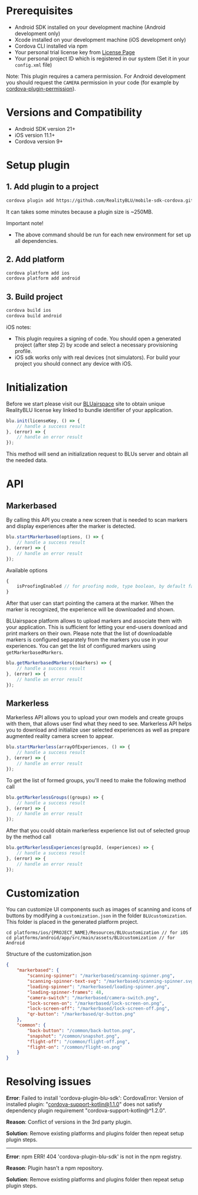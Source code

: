 # Prerequisites

- Android SDK installed on your development machine (Android development only)
- Xcode installed on your development machine (iOS development only)
- Cordova CLI installed via npm
- Your personal trial license key from [License Page](https://www.realityblu.com/pricing/)
- Your personal project ID which is registered in our system (Set it in your `config.xml` file)

Note: This plugin requires a camera permission. For Android development you should request the `CAMERA` permission in your code (for example by [cordova-plugin-permission](https://www.npmjs.com/package/cordova-plugin-permission)).

# Versions and Compatibility
- Android SDK version 21+
- iOS version 11.1+
- Cordova version 9+

# Setup plugin

## 1. Add plugin to a project
```sh
cordova plugin add https://github.com/RealityBLU/mobile-sdk-cordova.git#v1.2.0
```
It can takes some minutes because a plugin size is ~250MB.

Important note!
- The above command should be run for each new environment for set up all dependencies.
## 2. Add platform
```sh
cordova platform add ios
cordova platform add android
```
## 3. Build project
```sh
cordova build ios
cordova build android
```
iOS notes:
- This plugin requires a signing of code. You should open a generated project (after step 2) by xcode and select a necessary provisioning profile.
- iOS sdk works only with real devices (not simulators). For build your project you should connect any device with iOS.

# Initialization
Before we start please visit our [BLUairspace](https://www.realityblu.com) site to obtain unique RealityBLU license key linked to bundle identifier of your application.
```js
blu.init(licenseKey, () => {
    // handle a success result
}, (error) => {
    // handle an error result
});
```
This method will send an initialization request to BLUs server and obtain all the needed data.

# API

## Markerbased
By calling this API you create a new screen that is needed to scan markers and display experiences after the marker is detected. 
```js
blu.startMarkerbased(options, () => {
    // handle a success result
}, (error) => {
    // handle an error result
});
```
Available options
```js
{
    isProofingEnabled // for proofing mode, type boolean, by default false
}
```
After that user can start pointing the camera at the marker. When the marker is recognized, the experience will be downloaded and shown.

BLUairspace platform allows to upload markers and associate them with your application. This is sufficient for letting your end-users download and print markers on their own. Please note that the list of downloadable markers is configured separately from the markers you use in your experiences.
You can get the list of configured markers using `getMarkerbasedMarkers`.
```js
blu.getMarkerbasedMarkers((markers) => {
    // handle a success result
}, (error) => {
    // handle an error result
});
```

## Markerless
Markerless API allows you to upload your own models and create groups with them, that allows user find what they need to see. Markerless API helps you to download and initialize user selected experiences as well as prepare augmented reality camera screen to appear. 
```js
blu.startMarkerless(arrayOfExperiences, () => {
    // handle a success result
}, (error) => {
    // handle an error result
});
```
To get the list of formed groups, you'll need to make the following method call
```js
blu.getMarkerlessGroups((groups) => {
    // handle a success result
}, (error) => {
    // handle an error result
});
```
After that you could obtain markerless experience list out of selected group by the method call
```js
blu.getMarkerlessExperiences(groupId, (experiences) => {
    // handle a success result
}, (error) => {
    // handle an error result
});
```

# Customization
You can customize UI components such as images of scanning and icons of buttons by modifying a `customization.json` in the folder `BLUcustomization`. This folder is placed in the generated platform project.
```
cd platforms/ios/{PROJECT_NAME}/Resources/BLUcustomization // for iOS
cd platforms/android/app/src/main/assets/BLUcustomization // for Android
```
Structure of the customization.json
```json
{
    "markerbased": {
        "scanning-spinner": "/markerbased/scanning-spinner.png",
        "scanning-spinner-text-svg": "/markerbased/scanning-spinner.svg",
        "loading-spinner": "/markerbased/loading-spinner.png",
        "loading-spinner-frames": 48,
        "camera-switch": "/markerbased/camera-switch.png",
        "lock-screen-on": "/markerbased/lock-screen-on.png",
        "lock-screen-off": "/markerbased/lock-screen-off.png",
        "qr-button": "/markerbased/qr-button.png"
    },
    "common": {
        "back-button": "/common/back-button.png",
        "snapshot": "/common/snapshot.png",
        "flight-off": "/common/flight-off.png",
        "flight-on": "/common/flight-on.png"
    }
}
```

# Resolving issues

**Error**: Failed to install 'cordova-plugin-blu-sdk': CordovaError: Version of installed plugin: "cordova-support-kotlin@1.1.0" does not satisfy dependency plugin requirement "cordova-support-kotlin@^1.2.0".

**Reason**: Conflict of versions in the 3rd party plugin.

**Solution**: Remove existing platforms and plugins folder then repeat setup plugin steps.
___
**Error**: npm ERR! 404 'cordova-plugin-blu-sdk' is not in the npm registry.

**Reason**: Plugin hasn't a npm repository.

**Solution**: Remove existing platforms and plugins folder then repeat setup plugin steps.
